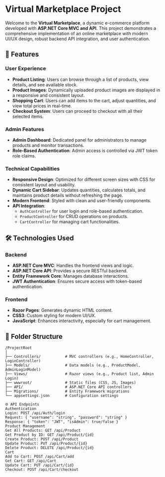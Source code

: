 # Virtual Marketplace Project

Welcome to the **Virtual Marketplace**, a dynamic e-commerce platform developed with **ASP.NET Core MVC and API**. This project demonstrates a comprehensive implementation of an online marketplace with modern UI/UX design, robust backend API integration, and user authentication.

## 🚀 Features

### User Experience
- **Product Listing**: Users can browse through a list of products, view details, and see available stock.
- **Product Images**: Dynamically uploaded product images are displayed in a responsive and consistent layout.
- **Shopping Cart**: Users can add items to the cart, adjust quantities, and view total prices in real-time.
- **Checkout System**: Users can proceed to checkout with all their selected items.

### Admin Features
- **Admin Dashboard**: Dedicated panel for administrators to manage products and monitor transactions.
- **Role-Based Authentication**: Admin access is controlled via JWT token role claims.

### Technical Capabilities
- **Responsive Design**: Optimized for different screen sizes with CSS for consistent layout and usability.
- **Dynamic Cart Sidebar**: Updates quantities, calculates totals, and maintains product details without refreshing the page.
- **Modern Frontend**: Styled with clean and user-friendly components.
- **API Integration**: 
  - `AuthController` for user login and role-based authentication.
  - `ProductController` for CRUD operations on products.
  - `CartController` for managing cart functionalities.

## 🛠️ Technologies Used

### Backend
- **ASP.NET Core MVC**: Handles the frontend views and logic.
- **ASP.NET Core API**: Provides a secure RESTful backend.
- **Entity Framework Core**: Manages database interactions.
- **JWT Authentication**: Ensures secure access with token-based authentication.

### Frontend
- **Razor Pages**: Generates dynamic HTML content.
- **CSS3**: Custom styling for modern UI/UX.
- **JavaScript**: Enhances interactivity, especially for cart management.

## 📂 Folder Structure

```plaintext
/ProjectRoot
│
├── Controllers/           # MVC controllers (e.g., HomeController, LoginController)
├── Models/                # Data models (e.g., ProductModel, AdminLoginModel)
├── Views/                 # Razor views (e.g., Product list, Admin Login)
├── wwwroot/               # Static files (CSS, JS, Images)
├── API/                   # ASP.NET Core API controllers
├── Migrations/            # Entity Framework migrations
└── appsettings.json       # Configuration settings

🌐 API Endpoints
Authentication
Login: POST /api/Auth/login
Request: { "username": "string", "password": "string" }
Response: { "token": "JWT", "isAdmin": true/false }
Product Management
Get All Products: GET /api/Product
Get Product by ID: GET /api/Product/{id}
Create Product: POST /api/Product
Update Product: PUT /api/Product/{id}
Delete Product: DELETE /api/Product/{id}
Cart
Add to Cart: POST /api/Cart/add
Get Cart: GET /api/Cart
Update Cart: PUT /api/Cart/{id}
Checkout: POST /api/Cart/checkout
